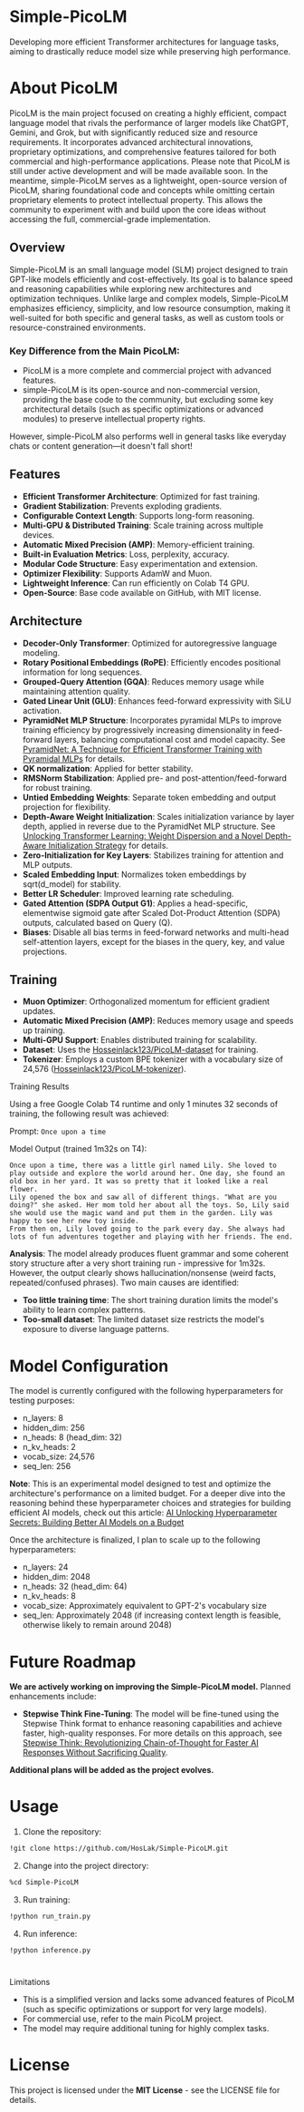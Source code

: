 # Simple-PicoLM
Developing more efficient Transformer architectures for language tasks, aiming to drastically reduce model size while preserving high performance.

# About PicoLM
PicoLM is the main project focused on creating a highly efficient, compact language model that rivals the performance of larger models like ChatGPT, Gemini, and Grok, but with significantly reduced size and resource requirements. It incorporates advanced architectural innovations, proprietary optimizations, and comprehensive features tailored for both commercial and high-performance applications. Please note that PicoLM is still under active development and will be made available soon. In the meantime, simple-PicoLM serves as a lightweight, open-source version of PicoLM, sharing foundational code and concepts while omitting certain proprietary elements to protect intellectual property. This allows the community to experiment with and build upon the core ideas without accessing the full, commercial-grade implementation.

## Overview
Simple-PicoLM is an small language model (SLM) project designed to train GPT-like models efficiently and cost-effectively. Its goal is to balance speed and reasoning capabilities while exploring new architectures and optimization techniques. Unlike large and complex models, Simple-PicoLM emphasizes efficiency, simplicity, and low resource consumption, making it well-suited for both specific and general tasks, as well as custom tools or resource-constrained environments.

### Key Difference from the Main PicoLM:
- PicoLM is a more complete and commercial project with advanced features.
- simple-PicoLM is its open-source and non-commercial version, providing the base code to the community, but excluding some key architectural details (such as specific optimizations or advanced modules) to preserve intellectual property rights.

However, simple-PicoLM also performs well in general tasks like everyday chats or content generation—it doesn't fall short!

## Features
- **Efficient Transformer Architecture**: Optimized for fast training.
- **Gradient Stabilization**: Prevents exploding gradients.
- **Configurable Context Length**: Supports long-form reasoning.
- **Multi-GPU & Distributed Training**: Scale training across multiple devices.
- **Automatic Mixed Precision (AMP)**: Memory-efficient training.
- **Built-in Evaluation Metrics**: Loss, perplexity, accuracy.
- **Modular Code Structure**: Easy experimentation and extension.
- **Optimizer Flexibility**: Supports AdamW and Muon.
- **Lightweight Inference**: Can run efficiently on Colab T4 GPU.
- **Open-Source**: Base code available on GitHub, with MIT license.

## Architecture
- **Decoder-Only Transformer**: Optimized for autoregressive language modeling.
- **Rotary Positional Embeddings (RoPE)**: Efficiently encodes positional information for long sequences.
- **Grouped-Query Attention (GQA)**: Reduces memory usage while maintaining attention quality.
- **Gated Linear Unit (GLU)**: Enhances feed-forward expressivity with SiLU activation.
- **PyramidNet MLP Structure**: Incorporates pyramidal MLPs to improve training efficiency by progressively increasing dimensionality in feed-forward layers, balancing computational cost and model capacity. See [PyramidNet: A Technique for Efficient Transformer Training with Pyramidal MLPs](https://medium.com/@hosseinlack123/pyramidnet-a-technique-for-efficient-transformer-training-with-pyramidal-mlps-a3caa85918ae) for details.
- **QK normalization**: Applied for better stability.
- **RMSNorm Stabilization**: Applied pre- and post-attention/feed-forward for robust training.
- **Untied Embedding Weights**: Separate token embedding and output projection for flexibility.
- **Depth-Aware Weight Initialization**: Scales initialization variance by layer depth, applied in reverse due to the PyramidNet MLP structure. See [Unlocking Transformer Learning: Weight Dispersion and a Novel Depth-Aware Initialization Strategy](https://medium.com/@hosseinlack123/unlocking-transformer-learning-weight-dispersion-and-a-novel-depth-aware-initialization-strategy-6e43dddb10a4) for details.
- **Zero-Initialization for Key Layers**: Stabilizes training for attention and MLP outputs.
- **Scaled Embedding Input**: Normalizes token embeddings by sqrt(d_model) for stability.
- **Better LR Scheduler**: Improved learning rate scheduling.
- **Gated Attention (SDPA Output G1)**: Applies a head-specific, elementwise sigmoid gate after Scaled Dot-Product Attention (SDPA) outputs, calculated based on Query (Q).
- **Biases**: Disable all bias terms in feed-forward networks and multi-head self-attention layers, except for the biases in the query, key, and value projections.

## Training
- **Muon Optimizer**: Orthogonalized momentum for efficient gradient updates.
- **Automatic Mixed Precision (AMP)**: Reduces memory usage and speeds up training.
- **Multi-GPU Support**: Enables distributed training for scalability.
- **Dataset**: Uses the [Hosseinlack123/PicoLM-dataset](https://huggingface.co/datasets/Hosseinlack123/PicoLM-dataset) for training.
- **Tokenizer**: Employs a custom BPE tokenizer with a vocabulary size of 24,576 ([Hosseinlack123/PicoLM-tokenizer](https://huggingface.co/Hosseinlack123/PicoLM-tokenizer)).

Training Results

Using a free Google Colab T4 runtime and only 1 minutes 32 seconds of training, the following result was achieved:

Prompt: ```Once upon a time```

Model Output (trained 1m32s on T4):
```
Once upon a time, there was a little girl named Lily. She loved to play outside and explore the world around her. One day, she found an old box in her yard. It was so pretty that it looked like a real flower.
Lily opened the box and saw all of different things. "What are you doing?" she asked. Her mom told her about all the toys. So, Lily said she would use the magic wand and put them in the garden. Lily was happy to see her new toy inside.
From then on, Lily loved going to the park every day. She always had lots of fun adventures together and playing with her friends. The end.
```
**Analysis**: The model already produces fluent grammar and some coherent story structure after a very short training run - impressive for 1m32s. However, the output clearly shows hallucination/nonsense (weird facts, repeated/confused phrases). Two main causes are identified:

- **Too little training time**: The short training duration limits the model's ability to learn complex patterns.
- **Too-small dataset**: The limited dataset size restricts the model's exposure to diverse language patterns.

# Model Configuration

The model is currently configured with the following hyperparameters for testing purposes:

- n_layers: 8
- hidden_dim: 256
- n_heads: 8 (head_dim: 32)
- n_kv_heads: 2
- vocab_size: 24,576
- seq_len: 256

**Note**: This is an experimental model designed to test and optimize the architecture's performance on a limited budget. For a deeper dive into the reasoning behind these hyperparameter choices and strategies for building efficient AI models, check out this article: [AI Unlocking Hyperparameter Secrets: Building Better AI Models on a Budget](https://medium.com/@hosseinlack123/aiunlocking-hyperparameter-secrets-building-better-ai-models-on-a-budget-60e25562b5e9)

Once the architecture is finalized, I plan to scale up to the following hyperparameters:

- n_layers: 24
- hidden_dim: 2048
- n_heads: 32 (head_dim: 64)
- n_kv_heads: 8
- vocab_size: Approximately equivalent to GPT-2's vocabulary size
- seq_len: Approximately 2048 (if increasing context length is feasible, otherwise likely to remain around 2048)

# Future Roadmap

**We are actively working on improving the Simple-PicoLM model.** Planned enhancements include:

- **Stepwise Think Fine-Tuning**: The model will be fine-tuned using the Stepwise Think format to enhance reasoning capabilities and achieve faster, high-quality responses. For more details on this approach, see [Stepwise Think: Revolutionizing Chain-of-Thought for Faster AI Responses Without Sacrificing Quality](https://medium.com/@hosseinlack123/stepwise-think-revolutionizing-chain-of-thought-for-faster-ai-responses-without-sacrificing-d81e140789b6).

**Additional plans will be added as the project evolves.**

# Usage

1. Clone the repository:
```bash
!git clone https://github.com/HosLak/Simple-PicoLM.git
```

2. Change into the project directory:
```bash
%cd Simple-PicoLM
```

3. Run training:
```bash
!python run_train.py
```

4. Run inference:
```bash
!python inference.py
```

#

Limitations

- This is a simplified version and lacks some advanced features of PicoLM (such as specific optimizations or support for very large models).
- For commercial use, refer to the main PicoLM project.
- The model may require additional tuning for highly complex tasks.

# License
This project is licensed under the **MIT License** - see the LICENSE file for details.

